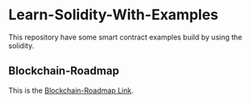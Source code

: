 # Learn-Solidity-With-Examples
This repository have some smart contract examples build by using the solidity.
## Blockchain-Roadmap
This is the [Blockchain-Roadmap Link](https://docs.google.com/document/d/19vNRerdEXhu3e8nsilW_Au4D9MRXqHaOWAGCKgXxwPc/edit?usp=sharing).
